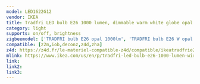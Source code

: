 ```yaml
---
model: LED1622G12
vendor: IKEA
title: Tradfri LED bulb E26 1000 lumen, dimmable warm white globe opal white
category: light
supports: on/off, brightness
zigbeemodel: ['TRADFRI bulb E26 opal 1000lm', 'TRADFRI bulb E26 W opal 1000lm']
compatible: [z2m,iob,deconz,z4d,zha]
z4d: https://z4d.fr/le-materiel-compatible-z4d/compatible/ikeatradfrie271000lumens
mlink: https://www.ikea.com/us/en/p/tradfri-led-bulb-e26-1000-lumen-wireless-dimmable-white-spectrum-opal-70408492/
link: 
link2: 
link3: 
---
```

